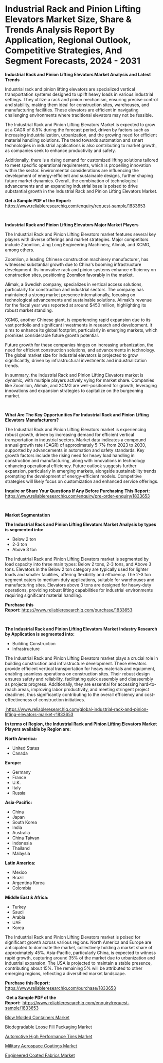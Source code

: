<p><h1>Industrial Rack and Pinion Lifting Elevators Market Size, Share & Trends Analysis Report By Application, Regional Outlook, Competitive Strategies, And Segment Forecasts, 2024 - 2031</h1></p><p><strong>Industrial Rack and Pinion Lifting Elevators Market Analysis and Latest Trends</strong></p>
<p><p>Industrial rack and pinion lifting elevators are specialized vertical transportation systems designed to uplift heavy loads in various industrial settings. They utilize a rack and pinion mechanism, ensuring precise control and stability, making them ideal for construction sites, warehouses, and manufacturing facilities. These elevators are efficient in navigating challenging environments where traditional elevators may not be feasible.</p><p>The Industrial Rack and Pinion Lifting Elevators Market is expected to grow at a CAGR of 8.5% during the forecast period, driven by factors such as increasing industrialization, urbanization, and the growing need for efficient material handling solutions. The trend towards automation and smart technologies in industrial applications is also contributing to market growth, as companies seek to enhance productivity and safety.</p><p>Additionally, there is a rising demand for customized lifting solutions tailored to meet specific operational requirements, which is propelling innovation within the sector. Environmental considerations are influencing the development of energy-efficient and sustainable designs, further shaping future market dynamics. Overall, the combination of technological advancements and an expanding industrial base is poised to drive substantial growth in the Industrial Rack and Pinion Lifting Elevators Market.</p></p>
<p><strong>Get a Sample PDF of the Report:&nbsp;</strong> <a href="https://www.reliableresearchiq.com/enquiry/request-sample/1833653?utm_campaign=1499&utm_medium=2&utm_source=Github&utm_content=ia&utm_term=17102024&utm_id=industrial-rack-and-pinion-lifting-elevators">https://www.reliableresearchiq.com/enquiry/request-sample/1833653</a></p>
<p>&nbsp;</p>
<p><strong>Industrial Rack and Pinion Lifting Elevators Major Market Players</strong></p>
<p><p>The Industrial Rack and Pinion Lifting Elevators market features several key players with diverse offerings and market strategies. Major competitors include Zoomlion, Jing Long Engineering Machinery, Alimak, and XCMG, among others. </p><p>Zoomlion, a leading Chinese construction machinery manufacturer, has witnessed substantial growth due to China's booming infrastructure development. Its innovative rack and pinion systems enhance efficiency on construction sites, positioning Zoomlion favorably in the market. </p><p>Alimak, a Swedish company, specializes in vertical access solutions, particularly for construction and industrial sectors. The company has maintained a strong market presence internationally, focusing on technological advancements and sustainable solutions. Alimak's revenue for the fiscal year was reported at around $450 million, highlighting its robust market standing. </p><p>XCMG, another Chinese giant, is experiencing rapid expansion due to its vast portfolio and significant investments in research and development. It aims to enhance its global footprint, particularly in emerging markets, which promises considerable future growth potential.</p><p>Future growth for these companies hinges on increasing urbanization, the need for efficient construction solutions, and advancements in technology. The global market size for industrial elevators is projected to grow significantly, driven by infrastructural investments and industrialization trends.</p><p>In summary, the Industrial Rack and Pinion Lifting Elevators market is dynamic, with multiple players actively vying for market share. Companies like Zoomlion, Alimak, and XCMG are well-positioned for growth, leveraging innovations and expansion strategies to capitalize on the burgeoning market.</p></p>
<p>&nbsp;</p>
<p><strong>What Are The Key Opportunities For Industrial Rack and Pinion Lifting Elevators Manufacturers?</strong></p>
<p><p>The Industrial Rack and Pinion Lifting Elevators market is experiencing robust growth, driven by increasing demand for efficient vertical transportation in industrial sectors. Market data indicates a compound annual growth rate (CAGR) of approximately 5-7% from 2023 to 2030, supported by advancements in automation and safety standards. Key growth factors include the rising need for heavy load handling in construction and manufacturing, along with innovations in technology enhancing operational efficiency. Future outlook suggests further expansion, particularly in emerging markets, alongside sustainability trends prompting the development of energy-efficient models. Competitive strategies will likely focus on customization and enhanced service offerings.</p></p>
<p><strong>Inquire or Share Your Questions If Any Before Purchasing This Report:</strong> <a href="https://www.reliableresearchiq.com/enquiry/pre-order-enquiry/1833653?utm_campaign=1499&utm_medium=2&utm_source=Github&utm_content=ia&utm_term=17102024&utm_id=industrial-rack-and-pinion-lifting-elevators">https://www.reliableresearchiq.com/enquiry/pre-order-enquiry/1833653</a></p>
<p>&nbsp;</p>
<p><strong>Market Segmentation</strong></p>
<p><strong>The Industrial Rack and Pinion Lifting Elevators Market Analysis by types is segmented into:</strong></p>
<p><ul><li>Below 2 ton</li><li>2-3 ton</li><li>Above 3 ton</li></ul></p>
<p><p>The Industrial Rack and Pinion Lifting Elevators market is segmented by load capacity into three main types: Below 2 tons, 2-3 tons, and Above 3 tons. Elevators in the Below 2 ton category are typically used for lighter loads and smaller facilities, offering flexibility and efficiency. The 2-3 ton segment caters to medium-duty applications, suitable for warehouses and manufacturing sites. Elevators above 3 tons are designed for heavy-duty operations, providing robust lifting capabilities for industrial environments requiring significant material handling.</p></p>
<p><strong>Purchase this Report:&nbsp;</strong><a href="https://www.reliableresearchiq.com/purchase/1833653?utm_campaign=1499&utm_medium=2&utm_source=Github&utm_content=ia&utm_term=17102024&utm_id=industrial-rack-and-pinion-lifting-elevators">https://www.reliableresearchiq.com/purchase/1833653</a></p>
<p>&nbsp;</p>
<p><strong>The Industrial Rack and Pinion Lifting Elevators Market Industry Research by Application is segmented into:</strong></p>
<p><ul><li>Building Construction</li><li>Infrastructure</li></ul></p>
<p><p>The Industrial Rack and Pinion Lifting Elevators market plays a crucial role in building construction and infrastructure development. These elevators provide efficient vertical transportation for heavy materials and equipment, enabling seamless operations on construction sites. Their robust design ensures safety and reliability, facilitating quick assembly and disassembly as projects progress. Additionally, they are essential for accessing hard-to-reach areas, improving labor productivity, and meeting stringent project deadlines, thus significantly contributing to the overall efficiency and cost-effectiveness of construction initiatives.</p></p>
<p><a href="https://www.reliableresearchiq.com/global-industrial-rack-and-pinion-lifting-elevators-market-r1833653?utm_campaign=1499&utm_medium=2&utm_source=Github&utm_content=ia&utm_term=17102024&utm_id=industrial-rack-and-pinion-lifting-elevators">&nbsp;https://www.reliableresearchiq.com/global-industrial-rack-and-pinion-lifting-elevators-market-r1833653</a></p>
<p><strong>In terms of Region, the Industrial Rack and Pinion Lifting Elevators Market Players available by Region are:</strong></p>
<p>
    <p> <strong> North America: </strong>
        <ul>
            <li>United States</li>
            <li>Canada</li>
        </ul>
        </p> 
    <p> <strong> Europe: </strong>
        <ul>
            <li>Germany</li>
            <li>France</li>
            <li>U.K.</li>
            <li>Italy</li>
            <li>Russia</li>
        </ul>
        </p> 
    <p> <strong> Asia-Pacific: </strong>
        <ul>
            <li>China</li>
            <li>Japan</li>
            <li>South Korea</li>
            <li>India</li>
            <li>Australia</li>
            <li>China Taiwan</li>
            <li>Indonesia</li>
            <li>Thailand</li>
            <li>Malaysia</li>
        </ul>
        </p> 
    <p> <strong> Latin America: </strong>
        <ul>
            <li>Mexico</li>
            <li>Brazil</li>
            <li>Argentina Korea</li>
            <li>Colombia</li>
        </ul>
        </p> 
    <p> <strong> Middle East & Africa: </strong>
        <ul>
            <li>Turkey</li>
            <li>Saudi</li>
            <li>Arabia</li>
            <li>UAE</li>
            <li>Korea</li>
        </ul>
    </p>
    </p>
<p><p>The Industrial Rack and Pinion Lifting Elevators market is poised for significant growth across various regions. North America and Europe are anticipated to dominate the market, collectively holding a market share of approximately 45%. Asia-Pacific, particularly China, is expected to witness rapid growth, capturing around 35% of the market due to urbanization and industrial expansion. The USA is projected to maintain a stable presence, contributing about 15%. The remaining 5% will be attributed to other emerging regions, reflecting a diversified market landscape.</p></p>
<p><strong>Purchase this Report: </strong><a href="https://www.reliableresearchiq.com/purchase/1833653?utm_campaign=1499&utm_medium=2&utm_source=Github&utm_content=ia&utm_term=17102024&utm_id=industrial-rack-and-pinion-lifting-elevators">https://www.reliableresearchiq.com/purchase/1833653</a></p>
<p>&nbsp;<strong>Get a Sample PDF of the Report:&nbsp;&nbsp;</strong><a href="https://www.reliableresearchiq.com/enquiry/request-sample/1833653?utm_campaign=1499&utm_medium=2&utm_source=Github&utm_content=ia&utm_term=17102024&utm_id=industrial-rack-and-pinion-lifting-elevators">https://www.reliableresearchiq.com/enquiry/request-sample/1833653</a></p>
<p><strong></strong></p>
<p><p><a href="https://www.linkedin.com/pulse/blow-molded-containers-market-industry-landscape-growth-1nrgc?utm_campaign=1499&utm_medium=2&utm_source=Github&utm_content=ia&utm_term=17102024&utm_id=industrial-rack-and-pinion-lifting-elevators">Blow Molded Containers Market</a></p><p><a href="https://www.linkedin.com/pulse/biodegradable-loose-fill-packaging-market-revolution-2024-iidff?utm_campaign=1499&utm_medium=2&utm_source=Github&utm_content=ia&utm_term=17102024&utm_id=industrial-rack-and-pinion-lifting-elevators">Biodegradable Loose Fill Packaging Market</a></p><p><a href="https://www.linkedin.com/pulse/strategic-market-insights-navigating-global-automotive-logcf?utm_campaign=1499&utm_medium=2&utm_source=Github&utm_content=ia&utm_term=17102024&utm_id=industrial-rack-and-pinion-lifting-elevators">Automotive High Performance Tires Market</a></p><p><a href="https://www.linkedin.com/pulse/military-aerospace-coatings-market-evolution-future-outlook-0e1ge?utm_campaign=1499&utm_medium=2&utm_source=Github&utm_content=ia&utm_term=17102024&utm_id=industrial-rack-and-pinion-lifting-elevators">Military Aerospace Coatings Market</a></p><p><a href="https://www.linkedin.com/pulse/insights-engineered-coated-fabrics-market-size-which-expanding-aac1f?utm_campaign=1499&utm_medium=2&utm_source=Github&utm_content=ia&utm_term=17102024&utm_id=industrial-rack-and-pinion-lifting-elevators">Engineered Coated Fabrics Market</a></p></p>